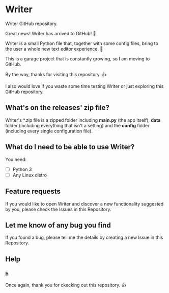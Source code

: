 # Writer
Writer GitHub repository.

Great news! Writer has arrived to GitHub! :tada:

Writer is a small Python file that, together with some config files, bring to the user a whole new text editor experience. :thinking:

This is a garage project that is constantly growing, so I am moving to GitHub.

By the way, thanks for visiting this repository. :+1:

I also would love if you waste some time testing Writer or just exploring this GitHub repository.

## What's on the releases' zip file?
Writer's *.zip file is a zipped folder including **main.py** (the app itself), **data** folder (including everything that isn't a setting) and the __config__ folder (including every single configuration file).

## What do I need to be able to use Writer?
You need:
* [ ] Python 3 
* [ ] Any Linux distro
  
## Feature requests
If you would like to open Writer and discover a new functionality suggested by you, please check the Issues in this Repository.

## Let me know of any bug you find
If you found a bug, please tell me the details by creating a new Issue in this Repository.

## Help
### h

Once again, thank you for ckecking out this repository. :+1:
